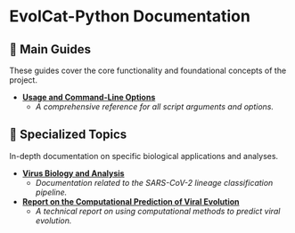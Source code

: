 # EvolCat-Python Documentation

## 📖 Main Guides

These guides cover the core functionality and foundational concepts of the project.

*   [**Usage and Command-Line Options**](./USAGE.md)
    *   *A comprehensive reference for all script arguments and options.*


## 🔬 Specialized Topics

In-depth documentation on specific biological applications and analyses.

*   [**Virus Biology and Analysis**](../guides/README.md)
    *   *Documentation related to the SARS-CoV-2 lineage classification pipeline.*
*   [**Report on the Computational Prediction of Viral Evolution**](../guides/computational_prediction_of_viral_evolution_report.md)
    *   *A technical report on using computational methods to predict viral evolution.*
